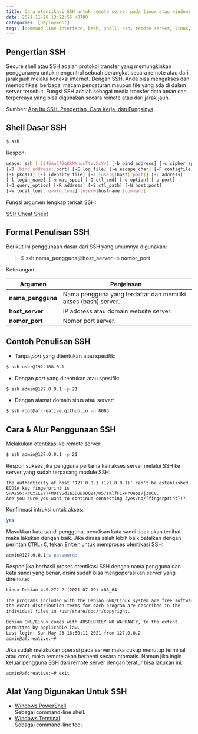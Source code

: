 ```yaml
---
title: Cara otentikasi SSH untuk remote server pada linux atau windows
date: 2021-11-28 13:22:55 +0700
categories: [Deployment]
tags: [command line interface, bash, shell, ssh, remote server, linux, windows]
---
```

## Pengertian SSH
Secure shell atau SSH adalah protokol transfer yang memungkinkan penggunanya untuk mengontrol sebuah perangkat secara remote atau dari jarak jauh melalui koneksi internet. Dengan SSH, Anda bisa mengakses dan memodifikasi berbagai macam pengaturan maupun file yang ada di dalam server tersebut. Fungsi SSH adalah sebagai media transfer data aman dan terpercaya yang bisa digunakan secara remote atau dari jarak jauh.

Sumber: [Apa Itu SSH: Pengertian, Cara Kerja, dan Fungsinya](https://www.goldenfast.net/blog/ssh-adalah/)


## Shell Dasar SSH
```bash
$ ssh
```
Respon:
```bash
usage: ssh [-1246AaCfGgKkMNnqsTtVvXxYy] [-b bind_address] [-c cipher_spec]
[-D [bind_address:]port] [-E log_file] [-e escape_char] [-F configfile]
[-I pkcs11] [-i identity_file] [-J [user@]host[:port]] [-L address]
[-l login_name] [-m mac_spec] [-O ctl_cmd] [-o option] [-p port]
[-Q query_option] [-R address] [-S ctl_path] [-W host:port]
[-w local_tun[:remote_tun]] [user@]hostname [command]
```

Fungsi argumen lengkap terkait SSH:

[SSH Cheat Sheet](https://lzone.de/cheat-sheet/SSH)

## Format Penulisan SSH
Berikut ini penggunaan dasar dari SSH yang umumnya digunakan:
> $ ssh **nama_pengguna**@**host_server** -p **nomor_port**

Keterangan:

| Argumen | Penjelasan |
| ----------- | ----------- |
| **nama_pengguna** | Nama pengguna yang terdaftar dan memiliki akses (bash) server. |
| **host_server** | IP address atau domain website server. |
| **nomor_port** | Nomor port server. |


## Contoh Penulisan SSH
- Tanpa *port* yang ditentukan atau spesifik:
```bash
$ ssh user@192.168.0.1
```

- Dengan *port* yang ditentukan atau spesifik:
```bash
$ ssh admin@127.0.0.1 -p 21
```

- Dengan alamat domain situs atau server:
```bash
$ ssh root@afcreative.github.io -p 8083
```

## Cara & Alur Penggunaan SSH
Melakukan otentikasi ke remote server:
```bash
$ ssh admin@127.0.0.1 -p 21
```

Respon sukses jika pengguna pertama kali akses server melalui SSH ke server yang sudah terpasang module SSH:
```shell
The authenticity of host '127.0.0.1 (127.0.0.1)' can't be established.
ECDSA key fingerprint is SHA256:RrUx1LEYT+M0zVGd1a3DUBsDQ2a/U57smlfF1xHrOeps7j3uC8.
Are you sure you want to continue connecting (yes/no/[fingerprint])?
```

Konfirmasi intruksi untuk akses:
```bash
yes
```

Masukkan kata sandi pengguna, penulisan kata sandi tidak akan terlihat maka lakukan dengan baik. Jika dirasa salah lebih baik batalkan dengan perintah <kbd>CTRL</kbd>+<kbd>C</kbd>, tekan <kbd>Enter</kbd> untuk memproses otentikasi SSH:
```bash
admin@127.0.0.1's password:
```

Respon jika berhasil proses otentikasi SSH dengan nama pengguna dan kata sandi yang benar, disini sudah bisa mengoperasikan server yang diremote:
```bash
Linux Debian 4.9.272-2 (2021-07-19) x86_64

The programs included with the Debian GNU/Linux system are free software;
the exact distribution terms for each program are described in the
individual files in /usr/share/doc/*/copyright.

Debian GNU/Linux comes with ABSOLUTELY NO WARRANTY, to the extent
permitted by applicable law.
Last login: Sun May 23 16:50:11 2021 from 127.0.0.2
admin@afcreative:~#
```
Jika sudah melakukan operasi pada server maka cukup menutup terminal atau cmd, maka remote akan berhenti secara otomatis. Namun jika ingin keluar pengguna SSH dari remote server dengan teratur bisa lakukan ini:
```bash
admin@afcreative:~# exit
```

## Alat Yang Digunakan Untuk SSH
- [Windows PowerShell](https://docs.microsoft.com/en-us/powershell/scripting/overview?view=powershell-7.2)<br/>Sebagai command-line shell.
- [Windows Terminal](https://www.microsoft.com/en-us/p/windows-terminal/9n0dx20hk701)<br/>Sebagai command-line tool.
